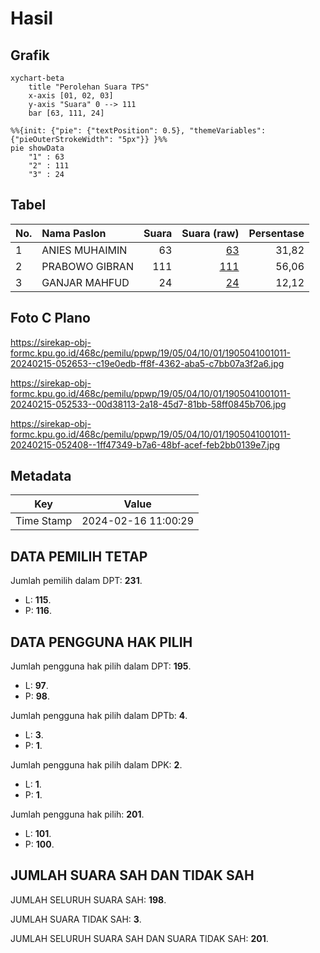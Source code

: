 # Hasil

## Grafik

```mermaid
xychart-beta
    title "Perolehan Suara TPS"
    x-axis [01, 02, 03]
    y-axis "Suara" 0 --> 111
    bar [63, 111, 24]
```

```mermaid
%%{init: {"pie": {"textPosition": 0.5}, "themeVariables": {"pieOuterStrokeWidth": "5px"}} }%%
pie showData
    "1" : 63
    "2" : 111
    "3" : 24
```

## Tabel

| No. | Nama Paslon    | Suara | Suara (raw) | Persentase |
|:--- |:-------------- | -----:| -----------:| ----------:|
| 1   | ANIES MUHAIMIN | 63    | [63][p-1]   | 31,82      |
| 2   | PRABOWO GIBRAN | 111   | [111][p-2]  | 56,06      |
| 3   | GANJAR MAHFUD  | 24    | [24][p-3]   | 12,12      |


[p-1]: https://github.com/gigit-pemilu/pemilu-2024-19-kepulauan-bangka-belitung/blob/main/pilpres/hitung-suara/sub/19-kepulauan-bangka-belitung/sub/05-bangka-barat/sub/04-kelapa/sub/1001-kelapa/sub/011-tps/sub/paslon-1.txt
[p-2]: https://github.com/gigit-pemilu/pemilu-2024-19-kepulauan-bangka-belitung/blob/main/pilpres/hitung-suara/sub/19-kepulauan-bangka-belitung/sub/05-bangka-barat/sub/04-kelapa/sub/1001-kelapa/sub/011-tps/sub/paslon-2.txt
[p-3]: https://github.com/gigit-pemilu/pemilu-2024-19-kepulauan-bangka-belitung/blob/main/pilpres/hitung-suara/sub/19-kepulauan-bangka-belitung/sub/05-bangka-barat/sub/04-kelapa/sub/1001-kelapa/sub/011-tps/sub/paslon-3.txt

## Foto C Plano

https://sirekap-obj-formc.kpu.go.id/468c/pemilu/ppwp/19/05/04/10/01/1905041001011-20240215-052653--c19e0edb-ff8f-4362-aba5-c7bb07a3f2a6.jpg

https://sirekap-obj-formc.kpu.go.id/468c/pemilu/ppwp/19/05/04/10/01/1905041001011-20240215-052533--00d38113-2a18-45d7-81bb-58ff0845b706.jpg

https://sirekap-obj-formc.kpu.go.id/468c/pemilu/ppwp/19/05/04/10/01/1905041001011-20240215-052408--1ff47349-b7a6-48bf-acef-feb2bb0139e7.jpg


## Metadata

| Key        | Value               |
| ---------- | ------------------- |
| Time Stamp | 2024-02-16 11:00:29 |


## DATA PEMILIH TETAP

Jumlah pemilih dalam DPT: **231**.
 * L: **115**.
 * P: **116**.

## DATA PENGGUNA HAK PILIH

Jumlah pengguna hak pilih dalam DPT: **195**.
 * L: **97**.
 * P: **98**.

Jumlah pengguna hak pilih dalam DPTb: **4**.
 * L: **3**.
 * P: **1**.

Jumlah pengguna hak pilih dalam DPK: **2**.
 * L: **1**.
 * P: **1**.

Jumlah pengguna hak pilih: **201**.
 * L: **101**.
 * P: **100**.

## JUMLAH SUARA SAH DAN TIDAK SAH

JUMLAH SELURUH SUARA SAH: **198**.

JUMLAH SUARA TIDAK SAH: **3**.

JUMLAH SELURUH SUARA SAH DAN SUARA TIDAK SAH: **201**.


